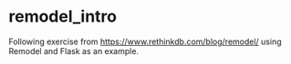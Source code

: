# remodel_intro
Following exercise from https://www.rethinkdb.com/blog/remodel/ using Remodel and Flask as an example.
